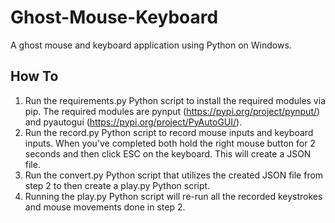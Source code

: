 # Ghost-Mouse-Keyboard
A ghost mouse and keyboard application using Python on Windows.

## How To
1. Run the requirements.py Python script to install the required modules via pip. The required modules are pynput (https://pypi.org/project/pynput/) and pyautogui (https://pypi.org/project/PyAutoGUI/).
2. Run the record.py Python script to record mouse inputs and keyboard inputs. When you've completed both hold the right mouse button for 2 seconds and then click ESC on the keyboard. This will create a JSON file.
3. Run the convert.py Python script that utilizes the created JSON file from step 2 to then create a play.py Python script.
4. Running the play.py Python script will re-run all the recorded keystrokes and mouse movements done in step 2.
